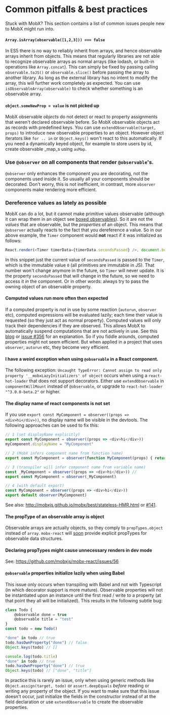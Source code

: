 # Common pitfalls & best practices

Stuck with MobX? This section contains a list of common issues people new to MobX might run into.

#### `Array.isArray(observable([1,2,3])) === false`

In ES5 there is no way to reliably inherit from arrays, and hence observable arrays inherit from objects.
This means that regularly libraries are not able to recognize observable arrays as normal arrays (like lodash, or built-in operations like `Array.concat`).
This can simply be fixed by passing calling `observable.toJS()` or `observable.slice()` before passing the array to another library.
As long as the external library has no intent to modify the array, this will further work completely as expected.
You can use `isObservableArray(observable)` to check whether something is an observable array.

#### `object.someNewProp = value` is not picked up 

MobX observable _objects_ do not detect or react to property assignments that weren't declared observable before.
So MobX observable objects act as records with predefined keys.
You can use `extendObservable(target, props)` to introduce new observable properties to an object.
However object iterators like `for .. in` or `Object.keys()` won't react to this automatically.
If you need a dynamically keyed object, for example to store users by id, create observable _map_s using `asMap`. 

### Use `@observer` on all components that render `@observable`'s.

`@observer` only enhances the component you are decorating, not the components used inside it.
So usually all your components should be decorated. Don't worry, this is not inefficient, in contrast, more `observer` components make rendering more efficient.

### Dereference values as lately as possible

MobX can do a lot, but it cannot make primitive values observable (although it can wrap them in an object see [boxed observables](boxed.md)).
So it are not the _values_ that are observable, but the _properties_ of an object. This means that `@observer` actually reacts to the fact that you dereference a value.
So in our above example, the `Timer` component would **not** react if it was initialized as follows:

```javascript
React.render(<Timer timerData={timerData.secondsPassed} />, document.body)
```

In this snippet just the current value of `secondsPassed` is passed to the `Timer`, which is the immutable value `0` (all primitives are immutable in JS).
That number won't change anymore in the future, so `Timer` will never update. It is the property `secondsPassed` that will change in the future,
so we need to access it *in* the component. Or in other words: always try to pass the owning object of an observable property.

#### Computed values run more often then expected

If a computed property is *not* in use by some reaction (`autorun`, `observer` etc), computed expressions will be evaluated lazily; each time their value is requested (so they just act as normal property).
Computed values will only track their dependencies if they are observed.
This allows MobX to automatically suspend computations that are not actively in use.
See this [blog](https://medium.com/@mweststrate/becoming-fully-reactive-an-in-depth-explanation-of-mobservable-55995262a254) or [issue #356](https://github.com/mobxjs/mobx/issues/356) for an explanation.
So if you fiddle arounds, computed properties might not seem efficient. But when applied in a project that uses `observer`, `autorun` etc, they become very efficient.

#### I have a weird exception when using `@observable` in a React component.

The following exception: `Uncaught TypeError: Cannot assign to read only property '__mobxLazyInitializers' of object` occurs when using a `react-hot-loader` that does not support decorators.
Either use `extendObservable` in `componentWillMount` instead of `@observable`, or upgrade to `react-hot-loader` `"^3.0.0-beta.2"` or higher.

#### The display name of react components is not set

If you use `export const MyComponent = observer((props => <div>hi</div>))`, no display name will be visible in the devtools.
The following approaches can be used to fix this:

```javascript
// 1 (set displayName explicitly)
export const MyComponent = observer((props => <div>hi</div>))
myComponent.displayName = "MyComponent"

// 2 (MobX infers component name from function name)
export const MyComponent = observer(function MyComponent(props) { return <div>hi</div> })

// 3 (transpiler will infer component name from variable name)
const _MyComponent = observer((props => <div>hi</div>)) // 
export const MyComponent = observer(_MyComponent)

// 4 (with default export)
const MyComponent = observer((props => <div>hi</div>))
export default observer(MyComponent)
```

See also: http://mobxjs.github.io/mobx/best/stateless-HMR.html or [#141](https://github.com/mobxjs/mobx/issues/141#issuecomment-228457886).

#### The propType of an observable array is object

Observable arrays are actually objects, so they comply to `propTypes.object` instead of `array`.
`mobx-react` will [soon](https://github.com/mobxjs/mobx-react/pull/59) provide explicit propTypes for observable data structures.

#### Declaring propTypes might cause unnecessary renders in dev mode

See: https://github.com/mobxjs/mobx-react/issues/56 

#### `@observable` properties initialize lazily when using Babel

This issue only occurs when transpiling with Babel and not with Typescript (in which decorator support is more mature).
Observable properties will not be instantiated upon an instance until the first read / write to a property (at that point they all will be initialized).
This results in the following subtle bug:

```javascript
class Todo {
    @observable done = true
    @observable title = "test"
}
const todo = new Todo()

"done" in todo // true
todo.hasOwnProperty("done") // false
Object.keys(todo) // []

console.log(todo.title)
"done" in todo // true
todo.hasOwnProperty("done") // true
Object.keys(todo) // ["done", "title"]
``` 

In practice this is rarely an issue, only when using generic methods like `Object.assign(target, todo)` or `assert.deepEquals` *before* reading or writing any property of the object.
If you want to make sure that this issue doesn't occur, just initialize the fields in the constructor instead of at the field declaration or use `extendObservable` to create the observable properties. 
